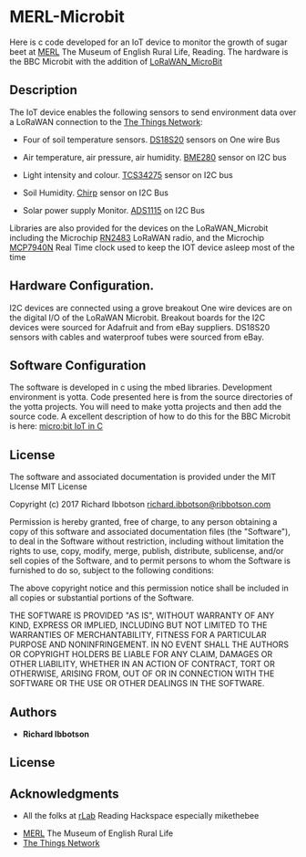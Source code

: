 # MERL-Microbit
Here is c code developed for an IoT device to monitor the growth of sugar beet at [MERL](https://www.reading.ac.uk/TheMERL/) The Museum of English Rural Life, Reading. The hardware is the BBC Microbit with the addition of [LoRaWAN_MicroBit](https://github.com/ribbotson/LoRaWAN_MicroBit)

## Description
The IoT device enables the following sensors to send environment data over a LoRaWAN connection to the [The Things Network](https://www.thethingsnetwork.org/):

* Four of soil temperature sensors. [DS18S20](https://datasheets.maximintegrated.com/en/ds/DS18S20.pdf) sensors on One wire Bus

+ Air temperature, air pressure, air humidity. [BME280](https://ae-bst.resource.bosch.com/media/_tech/media/datasheets/BST-BME280_DS001-11.pdf) sensor on I2C bus

+ Light intensity and colour. [TCS34275](https://cdn-shop.adafruit.com/datasheets/TCS34725.pdf) sensor on I2C bus

+ Soil Humidity. [Chirp](https://www.tindie.com/products/miceuz/i2c-soil-moisture-sensor/) sensor on I2C Bus

+ Solar power supply Monitor. [ADS1115]( http://www.ti.com/lit/ds/symlink/ads1115.pdf) on I2C Bus

Libraries are also provided for the devices on the LoRaWAN_Microbit including the Microchip [RN2483]( http://ww1.microchip.com/downloads/en/DeviceDoc/50002346C.pdf) LoRaWAN radio, and the Microchip [MCP7940N](http://ww1.microchip.com/downloads/en/DeviceDoc/20005010F.pdf) Real Time clock used to keep the IOT device asleep most of the time

## Hardware Configuration.
I2C devices are connected using a grove breakout
One wire devices are on the digital I/O of the LoRaWAN Microbit. Breakout boards for the I2C devices were sourced for Adafruit and from eBay suppliers. DS18S20 sensors with cables and waterproof tubes were sourced from eBay.

## Software Configuration
The software is developed in c using the mbed libraries. Development environment is yotta.
Code presented here is from the source directories of the yotta projects. You will need to make yotta projects and then add the source code. A excellent description of how to do this for the BBC Microbit is here: [micro:bit IoT in C](http://www.iot-programmer.com/index.php/books/27-micro-bit-iot-in-c/chapters-micro-bit-iot-in-c/44-offline-c-c-development-with-the-micro-bit)

## License

The software and associated documentation is provided under the MIT LIcense
MIT License

Copyright (c) 2017 Richard Ibbotson
richard.ibbotson@ribbotson.com

Permission is hereby granted, free of charge, to any person obtaining a copy
of this software and associated documentation files (the "Software"), to deal
in the Software without restriction, including without limitation the rights
to use, copy, modify, merge, publish, distribute, sublicense, and/or sell
copies of the Software, and to permit persons to whom the Software is
furnished to do so, subject to the following conditions:

The above copyright notice and this permission notice shall be included in all
copies or substantial portions of the Software.

THE SOFTWARE IS PROVIDED "AS IS", WITHOUT WARRANTY OF ANY KIND, EXPRESS OR
IMPLIED, INCLUDING BUT NOT LIMITED TO THE WARRANTIES OF MERCHANTABILITY,
FITNESS FOR A PARTICULAR PURPOSE AND NONINFRINGEMENT. IN NO EVENT SHALL THE
AUTHORS OR COPYRIGHT HOLDERS BE LIABLE FOR ANY CLAIM, DAMAGES OR OTHER
LIABILITY, WHETHER IN AN ACTION OF CONTRACT, TORT OR OTHERWISE, ARISING FROM,
OUT OF OR IN CONNECTION WITH THE SOFTWARE OR THE USE OR OTHER DEALINGS IN THE
SOFTWARE.


## Authors

* **Richard Ibbotson**  



## License



## Acknowledgments

* All the folks at [rLab](http://www.rlab.org.uk) Reading Hackspace especially mikethebee
+ [MERL](https://www.reading.ac.uk/TheMERL/) The Museum of English Rural Life
+ [The Things Network](https://www.thethingsnetwork.org/)


